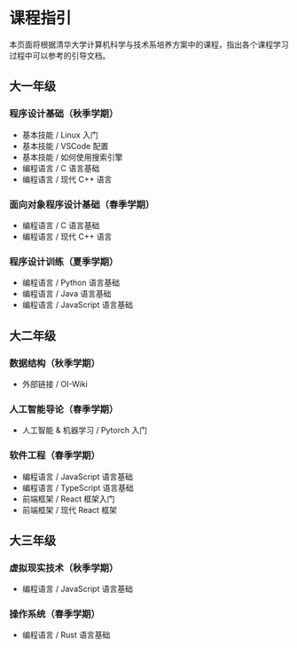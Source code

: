 # 课程指引

本页面将根据清华大学计算机科学与技术系培养方案中的课程，指出各个课程学习过程中可以参考的引导文档。

## 大一年级

### 程序设计基础（秋季学期）

- 基本技能 / Linux 入门
- 基本技能 / VSCode 配置
- 基本技能 / 如何使用搜索引擎
- 编程语言 / C 语言基础
- 编程语言 / 现代 C++ 语言

### 面向对象程序设计基础（春季学期）

- 编程语言 / C 语言基础
- 编程语言 / 现代 C++ 语言

### 程序设计训练（夏季学期）

- 编程语言 / Python 语言基础
- 编程语言 / Java 语言基础
- 编程语言 / JavaScript 语言基础

## 大二年级

### 数据结构（秋季学期）

- 外部链接 / OI-Wiki

### 人工智能导论（春季学期）

- 人工智能 & 机器学习 / Pytorch 入门

### 软件工程（春季学期）

- 编程语言 / JavaScript 语言基础
- 编程语言 / TypeScript 语言基础
- 前端框架 / React 框架入门
- 前端框架 / 现代 React 框架

## 大三年级

### 虚拟现实技术（秋季学期）

- 编程语言 / JavaScript 语言基础

### 操作系统（春季学期）

- 编程语言 / Rust 语言基础